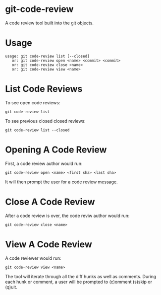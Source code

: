 # git-code-review

A code review tool built into the git objects.

# Usage

```
usage: git code-review list [--closed]
   or: git code-review open <name> <commit> <commit>
   or: git code-review close <name>
   or: git code-review view <name>
```

# List Code Reviews

To see open code reviews:
```
git code-review list
```

To see previous closed closed reviews:
```
git code-review list --closed
```

# Opening A Code Review

First, a code review author would run:
```
git code-review open <name> <first sha> <last sha>
```

It will then prompt the user for a code review message.

# Close A Code Review

After a code review is over, the code reviw author would run:
```
git code-review close <name>
```

# View A Code Review

 A code reviewer would run:
```
git code-review view <name>
```

The tool will iterate through all the diff hunks as well as comments. 
During each hunk or comment, a user will be prompted to (c)omment (s)skip or 
(q)uit.

